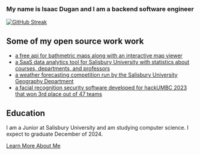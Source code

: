 ### My name is Isaac Dugan and I am a backend software engineer

[![GitHub Streak](https://streak-stats.demolab.com/?user=idugan100)](https://git.io/streak-stats)

## Some of my open source work work
- [a free api for bathmetric maps along with an interactive map viewer](https://www.bathmap.net)
- [a SaaS data analytics tool for Salisbury University with statistics about courses, departments, and professors](https://www.salisburyanalytics.com)
- [a weather forecasting competition run by the Salisbury University Geography Department](https://mango-bush-059d35e0f.azurestaticapps.net/login)
- [a facial recognition security software developed for hackUMBC 2023 that won 3rd place out of 47 teams](https://github.com/idugan100/Finder)

## Education
I am a Junior at Salisbury University and am studying computer science. I expect to graduate December of 2024.

[Learn More About Me](https://isaacdugan.space)



